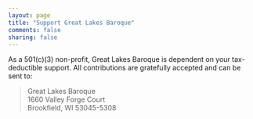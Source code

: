 ```yaml
---
layout: page
title: "Support Great Lakes Baroque"
comments: false
sharing: false
---
```


As a 501\(c\)(3) non-profit, Great Lakes Baroque is dependent on your tax-deductible support. All contributions are gratefully accepted and can be sent to:

<blockquote>
Great Lakes Baroque<br>
1660 Valley Forge Court<br>
Brookfield, WI 53045-5308
</blockquote>

